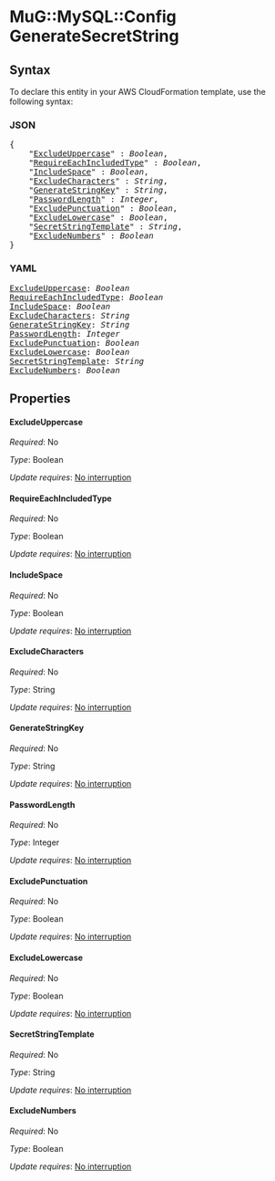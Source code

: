 # MuG::MySQL::Config GenerateSecretString

## Syntax

To declare this entity in your AWS CloudFormation template, use the following syntax:

### JSON

<pre>
{
    "<a href="#excludeuppercase" title="ExcludeUppercase">ExcludeUppercase</a>" : <i>Boolean</i>,
    "<a href="#requireeachincludedtype" title="RequireEachIncludedType">RequireEachIncludedType</a>" : <i>Boolean</i>,
    "<a href="#includespace" title="IncludeSpace">IncludeSpace</a>" : <i>Boolean</i>,
    "<a href="#excludecharacters" title="ExcludeCharacters">ExcludeCharacters</a>" : <i>String</i>,
    "<a href="#generatestringkey" title="GenerateStringKey">GenerateStringKey</a>" : <i>String</i>,
    "<a href="#passwordlength" title="PasswordLength">PasswordLength</a>" : <i>Integer</i>,
    "<a href="#excludepunctuation" title="ExcludePunctuation">ExcludePunctuation</a>" : <i>Boolean</i>,
    "<a href="#excludelowercase" title="ExcludeLowercase">ExcludeLowercase</a>" : <i>Boolean</i>,
    "<a href="#secretstringtemplate" title="SecretStringTemplate">SecretStringTemplate</a>" : <i>String</i>,
    "<a href="#excludenumbers" title="ExcludeNumbers">ExcludeNumbers</a>" : <i>Boolean</i>
}
</pre>

### YAML

<pre>
<a href="#excludeuppercase" title="ExcludeUppercase">ExcludeUppercase</a>: <i>Boolean</i>
<a href="#requireeachincludedtype" title="RequireEachIncludedType">RequireEachIncludedType</a>: <i>Boolean</i>
<a href="#includespace" title="IncludeSpace">IncludeSpace</a>: <i>Boolean</i>
<a href="#excludecharacters" title="ExcludeCharacters">ExcludeCharacters</a>: <i>String</i>
<a href="#generatestringkey" title="GenerateStringKey">GenerateStringKey</a>: <i>String</i>
<a href="#passwordlength" title="PasswordLength">PasswordLength</a>: <i>Integer</i>
<a href="#excludepunctuation" title="ExcludePunctuation">ExcludePunctuation</a>: <i>Boolean</i>
<a href="#excludelowercase" title="ExcludeLowercase">ExcludeLowercase</a>: <i>Boolean</i>
<a href="#secretstringtemplate" title="SecretStringTemplate">SecretStringTemplate</a>: <i>String</i>
<a href="#excludenumbers" title="ExcludeNumbers">ExcludeNumbers</a>: <i>Boolean</i>
</pre>

## Properties

#### ExcludeUppercase

_Required_: No

_Type_: Boolean

_Update requires_: [No interruption](https://docs.aws.amazon.com/AWSCloudFormation/latest/UserGuide/using-cfn-updating-stacks-update-behaviors.html#update-no-interrupt)

#### RequireEachIncludedType

_Required_: No

_Type_: Boolean

_Update requires_: [No interruption](https://docs.aws.amazon.com/AWSCloudFormation/latest/UserGuide/using-cfn-updating-stacks-update-behaviors.html#update-no-interrupt)

#### IncludeSpace

_Required_: No

_Type_: Boolean

_Update requires_: [No interruption](https://docs.aws.amazon.com/AWSCloudFormation/latest/UserGuide/using-cfn-updating-stacks-update-behaviors.html#update-no-interrupt)

#### ExcludeCharacters

_Required_: No

_Type_: String

_Update requires_: [No interruption](https://docs.aws.amazon.com/AWSCloudFormation/latest/UserGuide/using-cfn-updating-stacks-update-behaviors.html#update-no-interrupt)

#### GenerateStringKey

_Required_: No

_Type_: String

_Update requires_: [No interruption](https://docs.aws.amazon.com/AWSCloudFormation/latest/UserGuide/using-cfn-updating-stacks-update-behaviors.html#update-no-interrupt)

#### PasswordLength

_Required_: No

_Type_: Integer

_Update requires_: [No interruption](https://docs.aws.amazon.com/AWSCloudFormation/latest/UserGuide/using-cfn-updating-stacks-update-behaviors.html#update-no-interrupt)

#### ExcludePunctuation

_Required_: No

_Type_: Boolean

_Update requires_: [No interruption](https://docs.aws.amazon.com/AWSCloudFormation/latest/UserGuide/using-cfn-updating-stacks-update-behaviors.html#update-no-interrupt)

#### ExcludeLowercase

_Required_: No

_Type_: Boolean

_Update requires_: [No interruption](https://docs.aws.amazon.com/AWSCloudFormation/latest/UserGuide/using-cfn-updating-stacks-update-behaviors.html#update-no-interrupt)

#### SecretStringTemplate

_Required_: No

_Type_: String

_Update requires_: [No interruption](https://docs.aws.amazon.com/AWSCloudFormation/latest/UserGuide/using-cfn-updating-stacks-update-behaviors.html#update-no-interrupt)

#### ExcludeNumbers

_Required_: No

_Type_: Boolean

_Update requires_: [No interruption](https://docs.aws.amazon.com/AWSCloudFormation/latest/UserGuide/using-cfn-updating-stacks-update-behaviors.html#update-no-interrupt)

